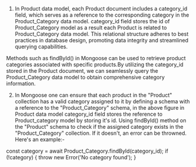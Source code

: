 1. In Product data model, each Product document includes a category_id field, which serves as a reference to the corresponding category in the Product_Category data model. category_id field stores the id of Product_Category model as a result each Product is related to Product_Category data model. 
This relational structure adheres to best practices in database design, promoting data integrity and streamlined querying capabilities.

Methods such as findById() in Mongoose can be used to retrieve product categories associated with specific products.By utilizing the category_id stored in the Product document, we can seamlessly query the Product_Category data model to obtain comprehensive category information.

2. In Mongoose one can ensure that each product in the "Product" collection has a valid category assigned to it by defining a schema with a reference to the "Product_Category" schema, in the above figure in Product data model category_id field stores the reference to Product_category model by storing it's id.
Using findById() method on the "Product" schema to check if the assigned category exists in the "Product_Category" collection. If it doesn't, an error can be throwned. Here's an example:-

const category = await Product_Category.findById(category_id);
if (!category) {
  throw new Error('No category found');
}